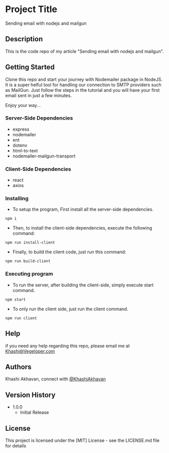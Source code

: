 # Project Title

Sending email with nodejs and mailgun

## Description

This is the code repo of my article "Sending email with nodejs and mailgun". 


## Getting Started
Clone this repo and start your journey with Nodemailer package in NodeJS. 
It is a super helful tool for handling our connection to SMTP providers such as MailGun. 
Just follow the steps in the tutorial and you will have your first email sent in just a few minutes. 

Enjoy your way...

### Server-Side Dependencies

* express
* nodemailer
* ent
* dotenv
* html-to-text
* nodemailer-mailgun-transport

### Client-Side Dependencies

* react
* axios

### Installing

* To setup the program, First install all the server-side dependencies.
```
npm i
```
* Then, to install the client-side dependencies, execute the following command:
```
npm run install-client
```
* Finally, to build the client code, just run this command:
```
npm run build-client
```

### Executing program

* To run the server, after building the client-side, simply execute start command.
```
npm start
```
* To only run the client side, just run the client command.
```
npm run client
```

## Help

if you need any help regarding this repo, please email me at Khashi@Vegeloper.com

## Authors

Khashi Akhavan, connect with [@KhashiAkhavan](https://www.linkedin.com/in/khashi-akhavan)  

## Version History

* 1.0.0
    * Initial Release

## License

This project is licensed under the [MIT] License - see the LICENSE.md file for details
